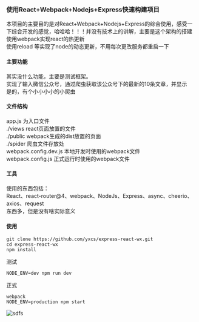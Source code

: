 ### 使用React+Webpack+Nodejs+Express快速构建项目
本项目的主要目的是对React+Webpack+Nodejs+Express的综合使用，感受一下综合开发的感觉，哈哈哈！！！并没有技术上的讲解，主要是这个架构的搭建  
使用webpack实现react的热更新  
使用reload 等实现了node的动态更新，不用每次更改服务都重启一下  
#### 主要功能
其实没什么功能，主要是测试框架。  
实现了输入微信公众号，通过爬虫获取该公众号下的最新的10条文章，并显示    
是的，有个小小小小的小爬虫   
#### 文件结构
app.js 为入口文件  
./views                 react页面放置的文件  
./public                webpack生成的dist放置的页面  
./spider                爬虫文件存放处  
webpack.config.dev.js   本地开发时使用的webpack文件  
webpack.config.js       正式运行时使用的webpack文件  

#### 工具
使用的东西包括：  
    React、react-router@4、webpack、NodeJs、Express、async、cheerio、axios、request  
东西多，但是没有啥实际意义  
#### 使用
```nodejs
git clone https://github.com/yxcs/express-react-wx.git
cd express-react-wx
npm install
```
测试
```nodejs
NODE_ENV=dev npm run dev
```
正式
```nodejs
webpack 
NODE_ENV=production npm start
```
![sdfs](https://github.com/yxcs/express-react-wx/blob/master/views/assets/2zrdI1g.jpg)
